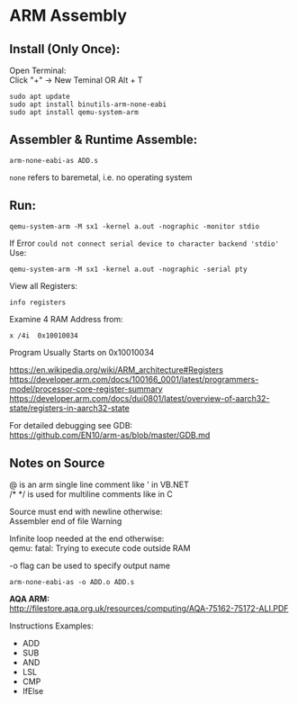 # ARM Assembly

Install (Only Once):    
-
Open Terminal:  
Click "+" -> New Teminal OR Alt + T     

    sudo apt update
    sudo apt install binutils-arm-none-eabi 
    sudo apt install qemu-system-arm    
Assembler & Runtime
Assemble:    
-
    arm-none-eabi-as ADD.s

`none` refers to baremetal, i.e. no operating system

Run:
-

    qemu-system-arm -M sx1 -kernel a.out -nographic -monitor stdio  

If Error `could not connect serial device to character backend 'stdio'
` Use:

    qemu-system-arm -M sx1 -kernel a.out -nographic -serial pty
    
View all Registers:

    info registers	

Examine 4 RAM Address from:

    x /4i  0x10010034

Program Usually Starts on 0x10010034

https://en.wikipedia.org/wiki/ARM_architecture#Registers    
https://developer.arm.com/docs/100166_0001/latest/programmers-model/processor-core-register-summary     
https://developer.arm.com/docs/dui0801/latest/overview-of-aarch32-state/registers-in-aarch32-state	
	
For detailed debugging see GDB:     
https://github.com/EN10/arm-as/blob/master/GDB.md   

Notes on Source
-
@ is an arm single line comment like ' in VB.NET     
/*  */ is used for multiline comments like in C

Source must end with newline otherwise:  
Assembler end of file Warning  

Infinite loop needed at the end otherwise:  
qemu: fatal: Trying to execute code outside RAM

-o flag can be used to specify output name  

    arm-none-eabi-as -o ADD.o ADD.s

**AQA ARM:**     
http://filestore.aqa.org.uk/resources/computing/AQA-75162-75172-ALI.PDF 

Instructions Examples:  
*   ADD 
*   SUB
*   AND 
*   LSL
*   CMP
*   IfElse
